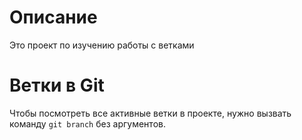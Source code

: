 # Описание

Это проект по изучению работы с ветками 

# Ветки в Git  

Чтобы посмотреть все активные ветки в проекте, нужно вызвать команду `git branch` без аргументов.  
